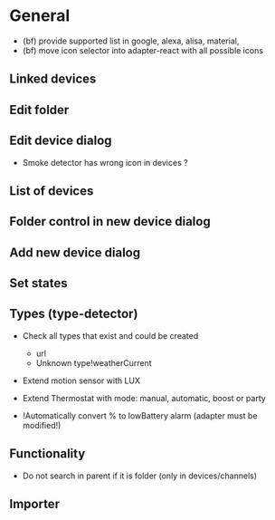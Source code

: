# General
- (bf) provide supported list in google, alexa, alisa, material,
- (bf) move icon selector into adapter-react with all possible icons
## Linked devices

## Edit folder

## Edit device dialog
- Smoke detector has wrong icon in devices ?

## List of devices
<!-- - Sort sometimes is wrong -->

## Folder control in new device dialog

## Add new device dialog

## Set states
<!-- - Add state from other real state -->
<!-- - Add to tooltip new line: Required: true -->

## Types (type-detector)
- Check all types that exist and could be created
    - url
    - Unknown type!weatherCurrent

- Extend motion sensor with LUX
- Extend Thermostat with mode: manual, automatic, boost or party
- !Automatically convert % to lowBattery alarm (adapter must be modified!)

## Functionality
- Do not search in parent if it is folder (only in devices/channels)

## Importer

  

